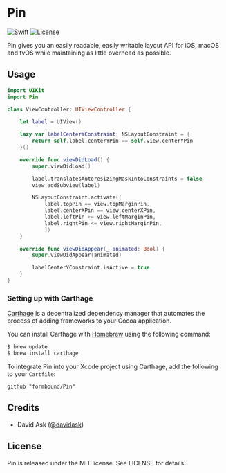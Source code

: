 Pin
========
<a href="https://swift.org"><img src="https://img.shields.io/badge/Swift-3.0.2-orange.svg?style=flat" alt="Swift" /></a>
<a href="https://tldrlegal.com/license/mit-license"><img src="https://img.shields.io/badge/License-MIT-blue.svg?style=flat" alt="License" /></a>

Pin gives you an easily readable, easily writable layout API for iOS, macOS and tvOS while maintaining as little overhead as possible.


## Usage

```swift
import UIKit
import Pin

class ViewController: UIViewController {

    let label = UIView()

    lazy var labelCenterYConstraint: NSLayoutConstraint = {
        return self.label.centerYPin == self.view.centerYPin
    }()

    override func viewDidLoad() {
        super.viewDidLoad()

        label.translatesAutoresizingMaskIntoConstraints = false
        view.addSubview(label)

        NSLayoutConstraint.activate([
            label.topPin == view.topMarginPin,
            label.centerXPin == view.centerXPin,
            label.leftPin >= view.leftMarginPin,
            label.rightPin <= view.rightMarginPin,
            ])
    }

    override func viewDidAppear(_ animated: Bool) {
        super.viewDidAppear(animated)

        labelCenterYConstraint.isActive = true
    }
}
```

### Setting up with Carthage

[Carthage](https://github.com/Carthage/Carthage) is a decentralized dependency manager that automates the process of adding frameworks to your Cocoa application.

You can install Carthage with [Homebrew](http://brew.sh/) using the following command:

```bash
$ brew update
$ brew install carthage
```

To integrate Pin into your Xcode project using Carthage, add the following to your `Cartfile`:

```
github "formbound/Pin"
```

## Credits

- David Ask ([@davidask](https://github.com/davidask))

## License

Pin is released under the MIT license. See LICENSE for details.
